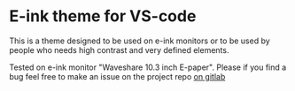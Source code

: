 # E-ink theme for VS-code

This is a theme designed to be used on e-ink monitors or to be used by people who needs high contrast and very defined elements.

Tested on e-ink monitor "Waveshare 10.3 inch E-paper".
Please if you find a bug feel free to make an issue on the project repo [on gitlab](https://gitlab.com/eddjrn/vs-code-e-ink-theme)
